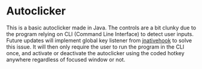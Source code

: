 # Autoclicker

This is a basic autoclicker made in Java. The controls are a bit clunky due to the program relying on CLI (Command Line Interface) to detect user inputs. Future updates will implement global key listener from [jnativehook](https://github.com/kwhat/jnativehook) to solve this issue. It will then only require the user to run the program in the CLI once, and activate or deactivate the autoclicker using the coded hotkey anywhere regardless of focused window or not.